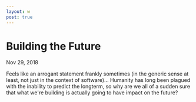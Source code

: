 ```yaml
---
layout: w
post: true
---
```

# Building the Future

Nov 29, 2018

Feels like an arrogant statement frankly sometimes (in the generic sense at least, not just in the context of software)... Humanity has long been plagued with the inability to predict the longterm, so why are we all of a sudden sure that what we're building is actually going to have impact on the future?
